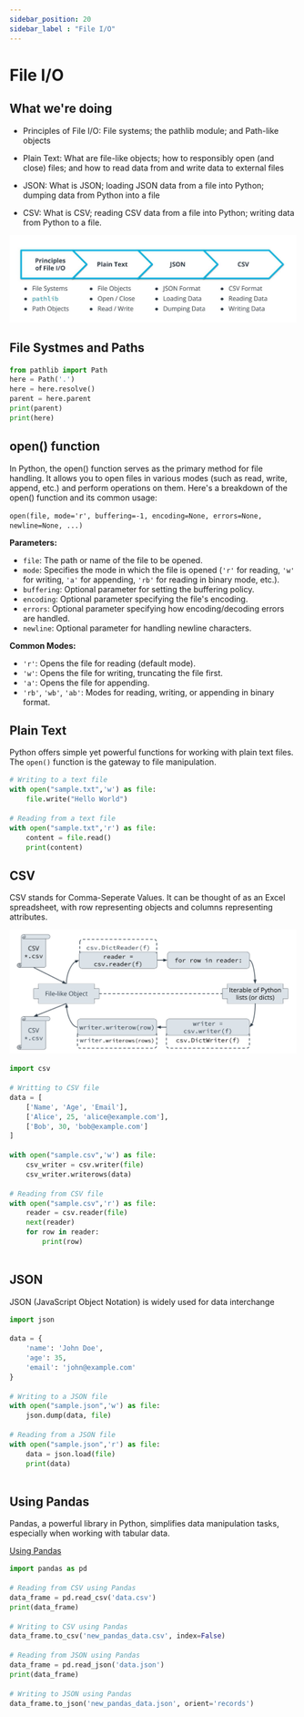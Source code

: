 ```yaml
---
sidebar_position: 20
sidebar_label : "File I/O"
---
```

# File I/O

## What we're doing

- Principles of File I/O: File systems; the pathlib module; and Path-like objects

- Plain Text: What are file-like objects; how to responsibly open (and close) files; and how to read data from and write data to external files

- JSON: What is JSON; loading JSON data from a file into Python; dumping data from Python into a file

- CSV: What is CSV; reading CSV data from a file into Python; writing data from Python to a file.

![image](img/overview.jpg)


## File Systmes and Paths


```python
from pathlib import Path
here = Path('.')
here = here.resolve()
parent = here.parent
print(parent)
print(here)
```

## open() function
In Python, the open() function serves as the primary method for file handling. It allows you to open files in various modes (such as read, write, append, etc.) and perform operations on them. Here's a breakdown of the open() function and its common usage:

`open(file, mode='r', buffering=-1, encoding=None, errors=None, newline=None, ...)`

**Parameters:**

-   `file`: The path or name of the file to be opened.
-   `mode`: Specifies the mode in which the file is opened (`'r'` for reading, `'w'` for writing, `'a'` for appending, `'rb'` for reading in binary mode, etc.).
-   `buffering`: Optional parameter for setting the buffering policy.
-   `encoding`: Optional parameter specifying the file's encoding.
-   `errors`: Optional parameter specifying how encoding/decoding errors are handled.
-   `newline`: Optional parameter for handling newline characters.

**Common Modes:**

-   `'r'`: Opens the file for reading (default mode).
-   `'w'`: Opens the file for writing, truncating the file first.
-   `'a'`: Opens the file for appending.
-   `'rb'`, `'wb'`, `'ab'`: Modes for reading, writing, or appending in binary format.

## Plain Text
Python offers simple yet powerful functions for working with plain text files. The `open()` function is the gateway to file manipulation.


```python
# Writing to a text file
with open("sample.txt",'w') as file:
    file.write("Hello World")

# Reading from a text file
with open("sample.txt",'r') as file:
    content = file.read()
    print(content)
```

## CSV
CSV stands for Comma-Seperate Values. It can be thought of as an Excel spreadsheet, with row representing objects and columns representing attributes.

![image](img/csv.png)


```python
import csv

# Writting to CSV file
data = [
    ['Name', 'Age', 'Email'],
    ['Alice', 25, 'alice@example.com'],
    ['Bob', 30, 'bob@example.com']
]

with open("sample.csv",'w') as file:
    csv_writer = csv.writer(file)
    csv_writer.writerows(data)

# Reading from CSV file
with open("sample.csv",'r') as file:
    reader = csv.reader(file)
    next(reader)
    for row in reader:
        print(row)
    
```

## JSON
JSON (JavaScript Object Notation) is widely used for data interchange


```python
import json

data = {
    'name': 'John Doe',
    'age': 35,
    'email': 'john@example.com'
}

# Writing to a JSON file
with open("sample.json",'w') as file:
    json.dump(data, file)

# Reading from a JSON file
with open("sample.json",'r') as file:
    data = json.load(file)
    print(data)
    
```

## Using Pandas
Pandas, a powerful library in Python, simplifies data manipulation tasks, especially when working with tabular data.

[Using Pandas](pandas.md)

```python
import pandas as pd

# Reading from CSV using Pandas
data_frame = pd.read_csv('data.csv')
print(data_frame)

# Writing to CSV using Pandas
data_frame.to_csv('new_pandas_data.csv', index=False)

# Reading from JSON using Pandas
data_frame = pd.read_json('data.json')
print(data_frame)

# Writing to JSON using Pandas
data_frame.to_json('new_pandas_data.json', orient='records')
```


